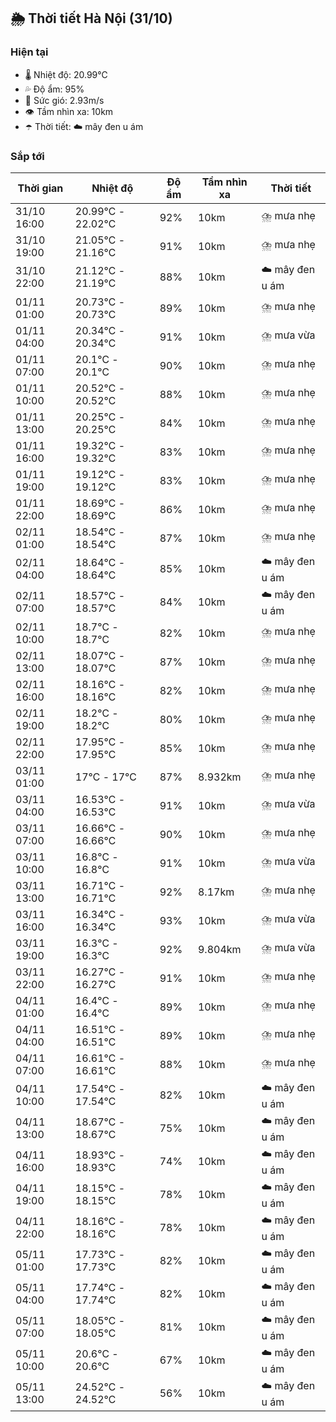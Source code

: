 ## 🌦️ Thời tiết Hà Nội (31/10)

### Hiện tại

- 🌡️ Nhiệt độ: 20.99℃
- 💦 Độ ẩm: 95%
- 💨 Sức gió: 2.93m/s
- 👁️ Tầm nhìn xa: 10km
- ☂️ Thời tiết: ☁️ mây đen u ám

### Sắp tới

| Thời gian | Nhiệt độ | Độ ẩm | Tầm nhìn xa | Thời tiết |
| --- | --- | --- | --- | --- |
| 31/10 16:00 | 20.99℃ - 22.02℃ | 92% | 10km | ⛈️ mưa nhẹ |
| 31/10 19:00 | 21.05℃ - 21.16℃ | 91% | 10km | ⛈️ mưa nhẹ |
| 31/10 22:00 | 21.12℃ - 21.19℃ | 88% | 10km | ☁️ mây đen u ám |
| 01/11 01:00 | 20.73℃ - 20.73℃ | 89% | 10km | ⛈️ mưa nhẹ |
| 01/11 04:00 | 20.34℃ - 20.34℃ | 91% | 10km | ⛈️ mưa vừa |
| 01/11 07:00 | 20.1℃ - 20.1℃ | 90% | 10km | ⛈️ mưa nhẹ |
| 01/11 10:00 | 20.52℃ - 20.52℃ | 88% | 10km | ⛈️ mưa nhẹ |
| 01/11 13:00 | 20.25℃ - 20.25℃ | 84% | 10km | ⛈️ mưa nhẹ |
| 01/11 16:00 | 19.32℃ - 19.32℃ | 83% | 10km | ⛈️ mưa nhẹ |
| 01/11 19:00 | 19.12℃ - 19.12℃ | 83% | 10km | ⛈️ mưa nhẹ |
| 01/11 22:00 | 18.69℃ - 18.69℃ | 86% | 10km | ⛈️ mưa nhẹ |
| 02/11 01:00 | 18.54℃ - 18.54℃ | 87% | 10km | ⛈️ mưa nhẹ |
| 02/11 04:00 | 18.64℃ - 18.64℃ | 85% | 10km | ☁️ mây đen u ám |
| 02/11 07:00 | 18.57℃ - 18.57℃ | 84% | 10km | ☁️ mây đen u ám |
| 02/11 10:00 | 18.7℃ - 18.7℃ | 82% | 10km | ⛈️ mưa nhẹ |
| 02/11 13:00 | 18.07℃ - 18.07℃ | 87% | 10km | ⛈️ mưa nhẹ |
| 02/11 16:00 | 18.16℃ - 18.16℃ | 82% | 10km | ⛈️ mưa nhẹ |
| 02/11 19:00 | 18.2℃ - 18.2℃ | 80% | 10km | ⛈️ mưa nhẹ |
| 02/11 22:00 | 17.95℃ - 17.95℃ | 85% | 10km | ⛈️ mưa nhẹ |
| 03/11 01:00 | 17℃ - 17℃ | 87% | 8.932km | ⛈️ mưa nhẹ |
| 03/11 04:00 | 16.53℃ - 16.53℃ | 91% | 10km | ⛈️ mưa vừa |
| 03/11 07:00 | 16.66℃ - 16.66℃ | 90% | 10km | ⛈️ mưa nhẹ |
| 03/11 10:00 | 16.8℃ - 16.8℃ | 91% | 10km | ⛈️ mưa vừa |
| 03/11 13:00 | 16.71℃ - 16.71℃ | 92% | 8.17km | ⛈️ mưa nhẹ |
| 03/11 16:00 | 16.34℃ - 16.34℃ | 93% | 10km | ⛈️ mưa vừa |
| 03/11 19:00 | 16.3℃ - 16.3℃ | 92% | 9.804km | ⛈️ mưa vừa |
| 03/11 22:00 | 16.27℃ - 16.27℃ | 91% | 10km | ⛈️ mưa nhẹ |
| 04/11 01:00 | 16.4℃ - 16.4℃ | 89% | 10km | ⛈️ mưa nhẹ |
| 04/11 04:00 | 16.51℃ - 16.51℃ | 89% | 10km | ⛈️ mưa nhẹ |
| 04/11 07:00 | 16.61℃ - 16.61℃ | 88% | 10km | ⛈️ mưa nhẹ |
| 04/11 10:00 | 17.54℃ - 17.54℃ | 82% | 10km | ☁️ mây đen u ám |
| 04/11 13:00 | 18.67℃ - 18.67℃ | 75% | 10km | ☁️ mây đen u ám |
| 04/11 16:00 | 18.93℃ - 18.93℃ | 74% | 10km | ☁️ mây đen u ám |
| 04/11 19:00 | 18.15℃ - 18.15℃ | 78% | 10km | ☁️ mây đen u ám |
| 04/11 22:00 | 18.16℃ - 18.16℃ | 78% | 10km | ☁️ mây đen u ám |
| 05/11 01:00 | 17.73℃ - 17.73℃ | 82% | 10km | ☁️ mây đen u ám |
| 05/11 04:00 | 17.74℃ - 17.74℃ | 82% | 10km | ☁️ mây đen u ám |
| 05/11 07:00 | 18.05℃ - 18.05℃ | 81% | 10km | ☁️ mây đen u ám |
| 05/11 10:00 | 20.6℃ - 20.6℃ | 67% | 10km | ☁️ mây đen u ám |
| 05/11 13:00 | 24.52℃ - 24.52℃ | 56% | 10km | ☁️ mây đen u ám |

